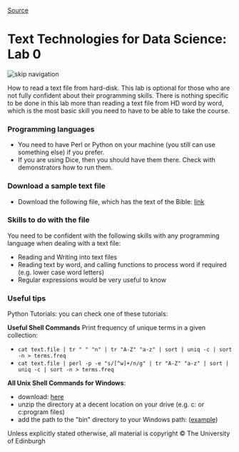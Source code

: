 
[Source](https://www.inf.ed.ac.uk/teaching/courses/tts/labs/lab0.html "Permalink to Text Technologies for Data Science: LAB 0")

# Text Technologies for Data Science: Lab 0

![skip navigation][1]

How to read a text file from hard-disk. This lab is optional for those who are not fully confident about their programming skills. There is nothing specific to be done in this lab more than reading a text file from HD word by word, which is the most basic skill you need to have to be able to take the course.

### Programming languages

* You need to have Perl or Python on your machine (you still can use something else) if you prefer.
* If you are using Dice, then you should have them there. Check with demonstrators how to run them.

### Download a sample text file

* Download the following file, which has the text of the Bible: [link][2]

### Skills to do with the file

You need to be confident with the following skills with any programming language when dealing with a text file:

* Reading and Writing into text files
* Reading text by word, and calling functions to process word if required (e.g. lower case word letters)
* Regular expressions would be very useful to know

### Useful tips

Python Tutorials: you can check one of these tutorials:

**Useful Shell Commands**
Print frequency of unique terms in a given collection:

- `cat text.file | tr " " "n" | tr "A-Z" "a-z" | sort | uniq -c | sort -n > terms.freq`
- `cat text.file | perl -p -e "s/[^w]+/n/g" | tr "A-Z" "a-z" | sort | uniq -c | sort -n > terms.freq`

**All Unix Shell Commands for Windows**:

- download: [here][3]
- unzip the directory at a decent location on your drive (e.g. c: or c:program files)
- add the path to the "bin" directory to your Windows path: ([example][4])

Unless explicitly stated otherwise, all material is copyright © The University of Edinburgh

[1]: https://www.inf.ed.ac.uk/images/spacer.gif
[2]: http://www.gutenberg.org/cache/epub/10/pg10.txt
[3]: https://www.inf.ed.ac.uk/lab1/UnxUpdates.zip
[4]: https://www.java.com/en/download/help/path.xml
[5]: https://www.inf.ed.ac.uk/about/webmaster.html
[6]: https://www.inf.ed.ac.uk/about/cookies.html
